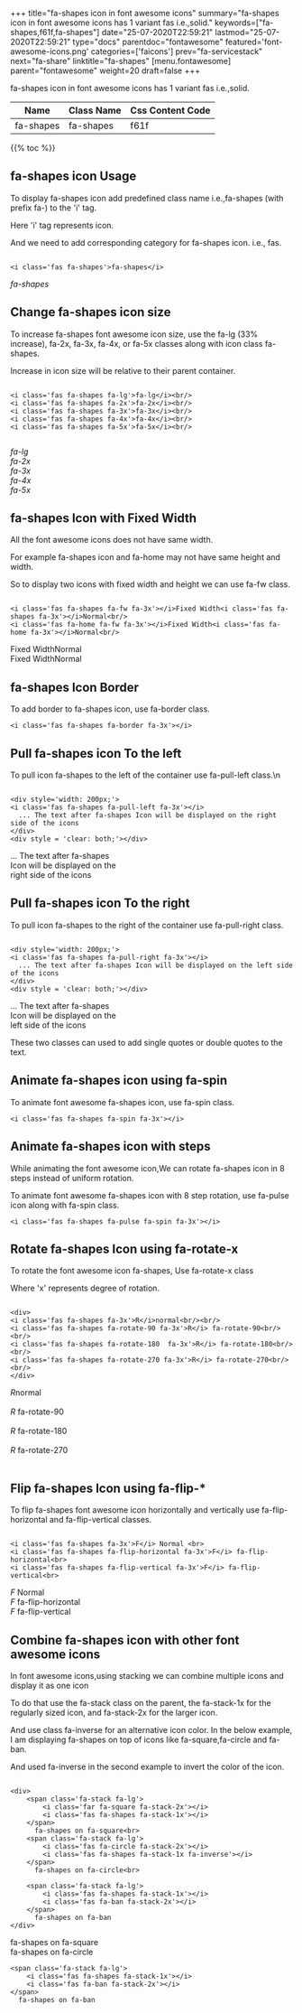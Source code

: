 +++
title="fa-shapes icon in font awesome icons"
summary="fa-shapes icon in font awesome icons has 1 variant fas i.e.,solid."
keywords=["fa-shapes,f61f,fa-shapes"]
date="25-07-2020T22:59:21"
lastmod="25-07-2020T22:59:21"
type="docs"
parentdoc="fontawesome"
featured='font-awesome-icons.png'
categories=['faicons']
prev="fa-servicestack"
next="fa-share"
linktitle="fa-shapes"
[menu.fontawesome]
parent="fontawesome"
weight=20
draft=false
+++


fa-shapes icon in font awesome icons has 1 variant fas i.e.,solid.

<div class='table-responsive'><table class='table'><thead><tr><th>Name</th><th>Class Name</th><th>Css Content Code</th></tr></thead><tbody><tr><td>fa-shapes</td><td>fa-shapes</td><td>f61f</td></tr></tbody></table></div>


{{% toc %}}


## fa-shapes icon Usage

To display fa-shapes icon add predefined class name i.e.,fa-shapes (with prefix fa-) to the 'i' tag.

Here 'i' tag represents icon.

And we need to add corresponding category for fa-shapes icon. i.e., fas.


```

<i class='fas fa-shapes'>fa-shapes</i>
```

<i class='fas fa-shapes'>fa-shapes</i>




## Change fa-shapes icon size
To increase fa-shapes font awesome icon size, use the fa-lg (33% increase), fa-2x, fa-3x, fa-4x, or fa-5x classes along with icon class fa-shapes.

Increase in icon size will be relative to their parent container. 

```

<i class='fas fa-shapes fa-lg'>fa-lg</i><br/>
<i class='fas fa-shapes fa-2x'>fa-2x</i><br/>
<i class='fas fa-shapes fa-3x'>fa-3x</i><br/>
<i class='fas fa-shapes fa-4x'>fa-4x</i><br/>
<i class='fas fa-shapes fa-5x'>fa-5x</i><br/>
            
```

<i class='fas fa-shapes fa-lg'>fa-lg</i><br/>
<i class='fas fa-shapes fa-2x'>fa-2x</i><br/>
<i class='fas fa-shapes fa-3x'>fa-3x</i><br/>
<i class='fas fa-shapes fa-4x'>fa-4x</i><br/>
<i class='fas fa-shapes fa-5x'>fa-5x</i><br/>
            



## fa-shapes Icon with Fixed Width 

All the font awesome icons does not have same width.

For example fa-shapes icon and fa-home may not have same height and width.

So to display two icons with fixed width and height we can use fa-fw class.


```

<i class='fas fa-shapes fa-fw fa-3x'></i>Fixed Width<i class='fas fa-shapes fa-3x'></i>Normal<br/>
<i class='fas fa-home fa-fw fa-3x'></i>Fixed Width<i class='fas fa-home fa-3x'></i>Normal<br/>
```

<i class='fas fa-shapes fa-fw fa-3x'></i>Fixed Width<i class='fas fa-shapes fa-3x'></i>Normal<br/>
<i class='fas fa-home fa-fw fa-3x'></i>Fixed Width<i class='fas fa-home fa-3x'></i>Normal<br/>



## fa-shapes Icon Border 

To add border to fa-shapes icon, use fa-border class.


```
<i class='fas fa-shapes fa-border fa-3x'></i>

```
<i class='fas fa-shapes fa-border fa-3x'></i>





## Pull fa-shapes icon To the left

To pull icon fa-shapes to the left of the container use fa-pull-left class.\n

```

<div style='width: 200px;'>
<i class='fas fa-shapes fa-pull-left fa-3x'></i>
  ... The text after fa-shapes Icon will be displayed on the right side of the icons
</div>
<div style = 'clear: both;'></div>
```

<div style='width: 200px;'>
<i class='fas fa-shapes fa-pull-left fa-3x'></i>
  ... The text after fa-shapes Icon will be displayed on the right side of the icons
</div>
<div style = 'clear: both;'></div>




## Pull fa-shapes icon To the right
To pull icon fa-shapes to the right of the container use fa-pull-right class.

```

<div style='width: 200px;'>
<i class='fas fa-shapes fa-pull-right fa-3x'></i>
  ... The text after fa-shapes Icon will be displayed on the left side of the icons
</div>
<div style = 'clear: both;'></div>
```

<div style='width: 200px;'>
<i class='fas fa-shapes fa-pull-right fa-3x'></i>
  ... The text after fa-shapes Icon will be displayed on the left side of the icons
</div>
<div style = 'clear: both;'></div>

These two classes can used to add single quotes or double quotes to the text.


## Animate fa-shapes icon using fa-spin
To animate font awesome fa-shapes icon, use fa-spin class.

```
<i class='fas fa-shapes fa-spin fa-3x'></i>
```
<i class='fas fa-shapes fa-spin fa-3x'></i>




## Animate fa-shapes icon with steps
While animating the font awesome icon,We can rotate fa-shapes icon in 8 steps instead of uniform rotation.

To animate font awesome fa-shapes icon with 8 step rotation, use fa-pulse icon along with fa-spin class.


```
<i class='fas fa-shapes fa-pulse fa-spin fa-3x'></i>

```
<i class='fas fa-shapes fa-pulse fa-spin fa-3x'></i>





## Rotate fa-shapes Icon using fa-rotate-x
To rotate the font awesome icon fa-shapes, Use fa-rotate-x class

Where 'x' represents degree of rotation.


```

<div>
<i class='fas fa-shapes fa-3x'>R</i>normal<br/><br/>
<i class='fas fa-shapes fa-rotate-90 fa-3x'>R</i> fa-rotate-90<br/><br/> 
<i class='fas fa-shapes fa-rotate-180  fa-3x'>R</i> fa-rotate-180<br/><br/> 
<i class='fas fa-shapes fa-rotate-270 fa-3x'>R</i> fa-rotate-270<br/><br/>
</div>
```

<div>
<i class='fas fa-shapes fa-3x'>R</i>normal<br/><br/>
<i class='fas fa-shapes fa-rotate-90 fa-3x'>R</i> fa-rotate-90<br/><br/> 
<i class='fas fa-shapes fa-rotate-180  fa-3x'>R</i> fa-rotate-180<br/><br/> 
<i class='fas fa-shapes fa-rotate-270 fa-3x'>R</i> fa-rotate-270<br/><br/>
</div>




## Flip fa-shapes Icon using fa-flip-*
To flip fa-shapes font awesome icon horizontally and vertically use fa-flip-horizontal and fa-flip-vertical classes. 

```

<i class='fas fa-shapes fa-3x'>F</i> Normal <br>
<i class='fas fa-shapes fa-flip-horizontal fa-3x'>F</i> fa-flip-horizontal<br>
<i class='fas fa-shapes fa-flip-vertical fa-3x'>F</i> fa-flip-vertical<br>
```

<i class='fas fa-shapes fa-3x'>F</i> Normal <br>
<i class='fas fa-shapes fa-flip-horizontal fa-3x'>F</i> fa-flip-horizontal<br>
<i class='fas fa-shapes fa-flip-vertical fa-3x'>F</i> fa-flip-vertical<br>




## Combine fa-shapes icon with other font awesome icons
In font awesome icons,using stacking we can combine multiple icons and display it as one icon 

To do that use the fa-stack class on the parent, the fa-stack-1x for the regularly sized icon, and fa-stack-2x for the larger icon.

And use class fa-inverse for an alternative icon color. 
In the below example, I am displaying fa-shapes on top of icons like fa-square,fa-circle and fa-ban.

And used fa-inverse in the second example to invert the color of the icon.

```

<div>
    <span class='fa-stack fa-lg'>
        <i class='far fa-square fa-stack-2x'></i>
        <i class='fas fa-shapes fa-stack-1x'></i>
    </span>
      fa-shapes on fa-square<br>
    <span class='fa-stack fa-lg'>
        <i class='fas fa-circle fa-stack-2x'></i>
        <i class='fas fa-shapes fa-stack-1x fa-inverse'></i>
    </span>
      fa-shapes on fa-circle<br>

    <span class='fa-stack fa-lg'>
        <i class='fas fa-shapes fa-stack-1x'></i>
        <i class='fas fa-ban fa-stack-2x'></i>
    </span>
      fa-shapes on fa-ban
</div>
```

<div>
    <span class='fa-stack fa-lg'>
        <i class='far fa-square fa-stack-2x'></i>
        <i class='fas fa-shapes fa-stack-1x'></i>
    </span>
      fa-shapes on fa-square<br>
    <span class='fa-stack fa-lg'>
        <i class='fas fa-circle fa-stack-2x'></i>
        <i class='fas fa-shapes fa-stack-1x fa-inverse'></i>
    </span>
      fa-shapes on fa-circle<br>

    <span class='fa-stack fa-lg'>
        <i class='fas fa-shapes fa-stack-1x'></i>
        <i class='fas fa-ban fa-stack-2x'></i>
    </span>
      fa-shapes on fa-ban
</div>






